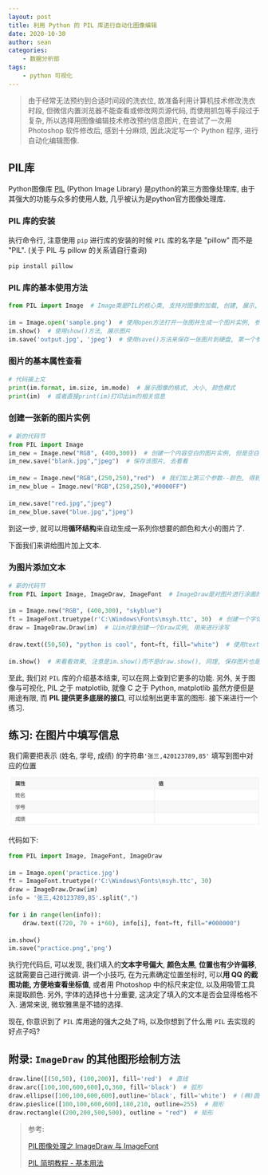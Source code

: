 ```yaml
---
layout: post
title: 利用 Python 的 PIL 库进行自动化图像编辑
date: 2020-10-30
author: sean
categories:
    - 数据分析部
tags:
    - python 可视化
---
```


> 由于经常无法预约到合适时间段的洗衣位, 故准备利用计算机技术修改洗衣时段, 但微信内置浏览器不能查看或修改网页源代码, 而使用抓包等手段过于复杂, 所以选择用图像编辑技术修改预约信息图片, 在尝试了一次用 Photoshop 软件修改后, 感到十分麻烦, 因此决定写一个 Python 程序, 进行自动化编辑图像.

## PIL库

Python图像库 [PIL](http://pythonware.com/products/pil/) (Python Image Library) 是python的第三方图像处理库, 由于其强大的功能与众多的使用人数, 几乎被认为是python官方图像处理库.

### PIL 库的安装

执行命令行, 注意使用 `pip` 进行库的安装的时候 `PIL` 库的名字是 "pillow" 而不是 "PIL". (关于 PIL 与 pillow 的关系请自行查询)

```
pip install pillow
```

### PIL 库的基本使用方法

```python
from PIL import Image  # Image类是PIL的核心类, 支持对图像的加载, 创建, 展示, 保存等基本功能

im = Image.open('sample.png')  # 使用open方法打开一张图并生成一个图片实例, 参数为图片的路径, 这里请设置为你自己的图片路径
im.show()  # 使用show()方法, 展示图片
im.save('output.jpg', 'jpeg')  # 使用save()方法来保存一张图片到硬盘, 第一个参数为指定的保存路径, 第二个参数为图片的输出格式
```

### 图片的基本属性查看

```python
# 代码接上文
print(im.format, im.size, im.mode)  # 展示图像的格式, 大小, 颜色模式
print(im)  # 或者直接print(im)打印出im的相关信息
```

### 创建一张新的图片实例

```python
# 新的代码节
from PIL import Image
im_new = Image.new("RGB", (400,300))  # 创建一个内容空白的图片实例, 但是空白不代表图片是白色的, 而是黑色的, 因为什么都没有, new()方法的第一个参数是色彩模式, 第二参数是图片像素大小(宽,高)
im_new.save("blank.jpg","jpeg")  # 保存该图片, 去看看

im_new = Image.new("RGB",(250,250),"red")  # 我们加上第三个参数--颜色, 得到一个(250,250)的红色方形图片实例, 第三个参数可以是颜色名字符串, 也可以是十六进制RGB值字符串, 例如下面的
im_new_blue = Image.new("RGB",(250,250),"#0000FF")

im_new.save("red.jpg","jpeg")
im_new_blue.save("blue.jpg","jpeg")
```

到这一步, 就可以用**循环结构**来自动生成一系列你想要的颜色和大小的图片了.

下面我们来讲给图片加上文本.

### 为图片添加文本

```python
# 新的代码节
from PIL import Image, ImageDraw, ImageFont  # ImageDraw是对图片进行涂画的重要类, ImageFont是对文字属性操控的重要类, 如字体类型, 大小, 颜色等

im = Image.new("RGB", (400,300), "skyblue")
ft = ImageFont.truetype(r'C:\Windows\Fonts\msyh.ttc', 30)  # 创建一个字体实例, 第一个参数指向的某字体路径, 本例中为微软雅黑, 第二个参数是字体大小--30像素, truetype()方法加载一个TrueType或者OpenType字体文件, 并且创建一个字体对象.
draw = ImageDraw.Draw(im)  # 以im对象创建一个Draw实例, 用来进行涂写

draw.text((50,50), "python is cool", font=ft, fill="white")  # 使用text()方法为图片添加文字, 第一个参数表示位置(a,b), 图片左上角为原点, 右和下为a,b的正方向, font参数设置文本使用的字体, fill参数设置文本的颜色

im.show()  # 来看看效果, 注意是im.show()而不是draw.show(), 同理, 保存图片也是im.save()而不是draw.save()
```

至此, 我们对 `PIL` 库的介绍基本结束, 可以在网上查到它更多的功能. 另外, 关于图像与可视化, PIL 之于 matplotlib, 就像 C 之于 Python, matplotlib 虽然方便但是用途有限, 而 **PIL 提供更多底层的接口**, 可以绘制出更丰富的图形. 接下来进行一个练习.



##  练习: 在图片中填写信息

我们需要把表示 (姓名, 学号, 成绩) 的字符串`'张三,420123789,85'` 填写到图中对应的位置

![](../imgs/2010/08/sean/practice.jpg)

代码如下:

```python
from PIL import Image, ImageFont, ImageDraw

im = Image.open('practice.jpg')
ft = ImageFont.truetype(r'C:\Windows\Fonts\msyh.ttc', 30)
draw = ImageDraw.Draw(im)
info = '张三,420123789,85'.split(",")

for i in range(len(info)):
	draw.text((720, 70 + i*60), info[i], font=ft, fill="#000000")

im.show()
im.save("practice.png",'png')
```

执行完代码后, 可以发现, 我们填入的**文本字号偏大**, **颜色太黑**, **位置也有少许偏移**, 这就需要自己进行微调. 讲一个小技巧, 在为元素确定位置坐标时, 可以**用 QQ 的截图功能, 方便地查看坐标值**, 或者用 Photoshop 中的标尺来定位, 以及用吸管工具来提取颜色. 另外, 字体的选择也十分重要, 这决定了填入的文本是否会显得格格不入. 通常来说, 微软雅黑是不错的选择.

现在, 你意识到了 `PIL` 库用途的强大之处了吗, 以及你想到了什么用 `PIL` 去实现的好点子吗?



## 附录: `ImageDraw` 的其他图形绘制方法

```python
draw.line([(50,50), (100,200)], fill='red')  # 直线
draw.arc([100,100,600,600],0,360, fill='black')  # 弧形
draw.ellipse([100,100,600,600],outline='black', fill='white')  # (椭)圆
draw.pieslice([100,100,600,600],180,210, outline=255)  # 扇形
draw.rectangle((200,200,500,500), outline = "red")  # 矩形
```



> 参考: 
>
> [PIL图像处理之 ImageDraw 与 ImageFont](https://blog.csdn.net/dxyna/article/details/81128297)
>
> [PIL 简明教程 - 基本用法](https://liam.page/2015/04/22/pil-tutorial-basic-usage/)

